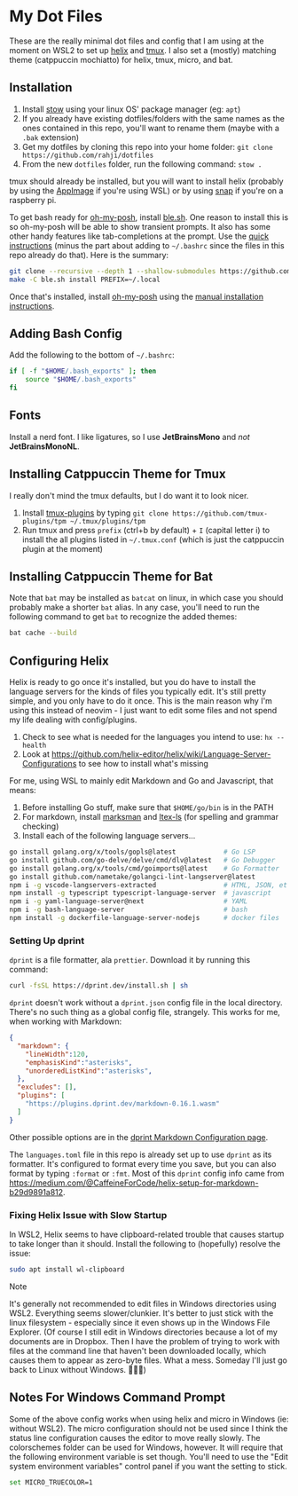 # My Dot Files

These are the really minimal dot files and config that I am using at the moment on WSL2 to set up 
[helix](https://helix-editor.com/) and [tmux](https://github.com/tmux/tmux/wiki). I also 
set a (mostly) matching theme (catppuccin mochiatto) for helix, tmux, micro, and bat.

## Installation

1. Install [stow](https://www.gnu.org/software/stow/manual/stow.html) using your linux OS' package manager (eg: `apt`)
2. If you already have existing dotfiles/folders with the same names as the ones contained in this repo,
   you'll want to rename them (maybe with a `.bak` extension)
3. Get my dotfiles by cloning this repo into your home folder: `git clone https://github.com/rahji/dotfiles`
4. From the new `dotfiles` folder, run the following command: `stow .`

tmux should already be installed, but you will want to install helix
(probably by using the [AppImage](https://docs.helix-editor.com/install.html#appimage) if you're using WSL)
or by using [snap](https://snapcraft.io/install/helix/raspbian) if you're on a raspberry pi.

To get bash ready for [oh-my-posh](https://ohmyposh.dev),
install [ble.sh](https://github.com/akinomyoga/ble.sh). One reason to install this is so oh-my-posh will be able
to show transient prompts. It also has some other handy features like tab-completions at the prompt.
Use the [quick instructions](https://github.com/akinomyoga/ble.sh#quick-instructions)
(minus the part about adding to `~/.bashrc` since the files in this repo already do that). Here is the summary:

```bash
git clone --recursive --depth 1 --shallow-submodules https://github.com/akinomyoga/ble.sh.git
make -C ble.sh install PREFIX=~/.local
```

Once that's installed, install [oh-my-posh](https://ohmyposh.dev/) using the
[manual installation instructions](https://ohmyposh.dev/docs/installation/linux).

## Adding Bash Config

Add the following to the bottom of `~/.bashrc`:

```bash
if [ -f "$HOME/.bash_exports" ]; then
    source "$HOME/.bash_exports"
fi
```

## Fonts

Install a nerd font.
I like ligatures, so I use **JetBrainsMono** and *not* **JetBrainsMonoNL**. 

## Installing Catppuccin Theme for Tmux

I really don't mind the tmux defaults, but I do want it to look nicer.

1. Install [tmux-plugins](https://github.com/tmux-plugins/tpm) by typing
  `git clone https://github.com/tmux-plugins/tpm ~/.tmux/plugins/tpm`
2. Run tmux and press `prefix` (ctrl+b by default) + `I` (capital letter i) to install the all plugins listed
   in `~/.tmux.conf` (which is just the catppuccin plugin at the moment)

## Installing Catppuccin Theme for Bat

Note that `bat` may be installed as `batcat` on linux, in which case you should probably make a shorter `bat` alias.
In any case, you'll need to run the following command to get `bat` to recognize the added themes:

```bash
bat cache --build
```

## Configuring Helix

Helix is ready to go once it's installed, but you do have to install the language servers for the kinds of files you
typically edit. It's still pretty simple, and you only have to do it once. This is the main reason why I'm using this
instead of neovim - I just want to edit some files and not spend my life dealing with config/plugins.

1. Check to see what is needed for the languages you intend to use: `hx --health`
2. Look at https://github.com/helix-editor/helix/wiki/Language-Server-Configurations to see how to install what's missing

For me, using WSL to mainly edit Markdown and Go and Javascript, that means:

1. Before installing Go stuff, make sure that `$HOME/go/bin` is in the PATH
2. For markdown, install [marksman](https://github.com/artempyanykh/marksman/releases) and
   [ltex-ls](https://github.com/valentjn/ltex-ls/releases/tag/16.0.0) (for spelling and grammar checking)
3. Install each of the following language servers...

```bash
go install golang.org/x/tools/gopls@latest            # Go LSP
go install github.com/go-delve/delve/cmd/dlv@latest   # Go Debugger
go install golang.org/x/tools/cmd/goimports@latest    # Go Formatter
go install github.com/nametake/golangci-lint-langserver@latest
npm i -g vscode-langservers-extracted                 # HTML, JSON, et al
npm install -g typescript typescript-language-server  # javascript
npm i -g yaml-language-server@next                    # YAML
npm i -g bash-language-server                         # bash
npm install -g dockerfile-language-server-nodejs      # docker files
```

### Setting Up dprint

`dprint` is a file formatter, ala `prettier`. Download it by running this command:

```bash
curl -fsSL https://dprint.dev/install.sh | sh
```

`dprint` doesn't work without a `dprint.json` config file in the local directory.
There's no such thing as a global config file, strangely. This works for me, when working with Markdown:

```json
{
  "markdown": {
    "lineWidth":120,
    "emphasisKind":"asterisks",
    "unorderedListKind":"asterisks",
  },
  "excludes": [],
  "plugins": [
    "https://plugins.dprint.dev/markdown-0.16.1.wasm"
  ]
}
```

Other possible options are in the [dprint Markdown Configuration page](https://dprint.dev/plugins/markdown/config/).

The `languages.toml` file in this repo is already set up to use `dprint` as its formatter.
It's configured to format every time you save, but you can also format by typing `:format` or `:fmt`.
Most of this `dprint` config info came from <https://medium.com/@CaffeineForCode/helix-setup-for-markdown-b29d9891a812>.

### Fixing Helix Issue with Slow Startup

In WSL2, Helix seems to have clipboard-related trouble that causes startup to take longer than it should.
Install the following to (hopefully) resolve the issue:

```bash
sudo apt install wl-clipboard
```

> [!NOTE]  
> It's generally not recommended to edit files in Windows directories using WSL2. Everything seems slower/clunkier.
> It's better to just stick with the linux filesystem - especially since it even shows up in the Windows File Explorer.
> (Of course I still edit in Windows directories because a lot of my documents are in Dropbox.
> Then I have the problem of trying to work with files at the command line that haven't been downloaded locally,
> which causes them to appear as zero-byte files. What a mess. Someday I'll just go back to Linux without Windows. 🤷🏽‍♂️)

## Notes For Windows Command Prompt

Some of the above config works when using helix and micro in Windows (ie: without WSL2). The micro configuration
should not be used since I think the status line configuration causes the editor to move really slowly.
The colorschemes folder can be used for Windows, however. It will require that the following environment variable
is set though. You'll need to use the "Edit system environment variables" control panel if you want the setting to stick.

```bash
set MICRO_TRUECOLOR=1
```
